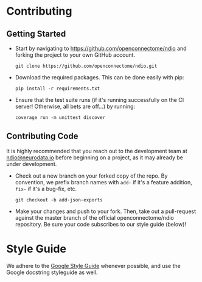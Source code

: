 # Contributing

## Getting Started
- Start by navigating to https://github.com/openconnectome/ndio and forking the project to your own GitHub account.

  ```
  git clone https://github.com/openconnectome/ndio.git
  ```
- Download the required packages. This can be done easily with pip:

  ```
  pip install -r requirements.txt
  ```
- Ensure that the test suite runs (if it's running successfully on the CI server! Otherwise, all bets are off...) by running:

  ```
  coverage run -m unittest discover
  ```
  
## Contributing Code
It is highly recommended that you reach out to the development team at ndio@neurodata.io before beginning on a project, as it may already be under development.

- Check out a new branch on your forked copy of the repo. By convention, we prefix branch names with `add-` if it's a feature addition, `fix-` if it's a bug-fix, etc.

  ```
  git checkout -b add-json-exports
  ```
- Make your changes and push to your fork. Then, take out a pull-request against the master branch of the official openconnectome/ndio repository. Be sure your code subscribes to our style guide (below)!

# Style Guide

We adhere to the [Google Style Guide](https://google.github.io/styleguide/pyguide.html) whenever possible, and use the Google docstring styleguide as well.
